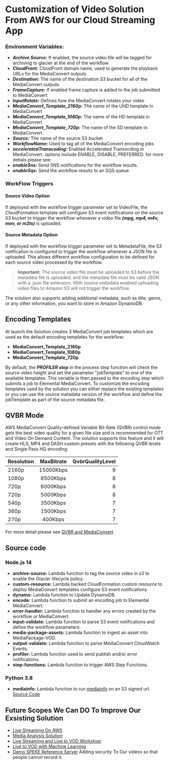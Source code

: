 # Customization of Video Solution From AWS for our Cloud Streaming App

### Environment Variables:
- ***Archive Source:*** If enabled, the source video file will be tagged for archiving to glacier at the end of the workflow
- ***CloudFront:*** CloudFront domain name, used to generate the playback URLs for the MediaConvert outputs
- ***Destination:*** The name of the destination S3 bucket for all of the MediaConvert outputs
- ***FrameCapture:*** If enabled frame capture is added to the job submitted to MediaConvert
- ***InputRotate:*** Defines how the MediaConvert rotates your video
- ***MediaConvert_Template_2160p:*** The name of the UHD template in MediaConvert
- ***MediaConvert_Template_1080p:*** The name of the HD template in MediaConvert
- ***MediaConvert_Template_720p:*** The name of the SD template in MediaConvert
- ***Source:*** The name of the source S3 bucket
- ***WorkflowName:*** Used to tag all of the MediaConvert encoding jobs
- ***acceleratedTranscoding:*** Enabled Accelerated Transocding in MediaConvert. options include ENABLE, DISABLE, PREFERRED. for more detials please see:
- ***enableSns:*** Send SNS notifications for the workflow results.
- ***enableSqs:*** Send the workflow results to an SQS queue

### WorkFlow Triggers

#### Source Video Option
If deployed with the workflow trigger parameter set to VideoFile, the CloudFormation template will configure S3 event notifications on the source S3 bucket to trigger the workflow whenever a video file ***(mpg, mp4, m4v, mov, or m2ts)*** is uploaded.

#### Source Metadata Option
If deployed with the workflow trigger parameter set to MetadataFile, the S3 notification is configured to trigger the workflow whenever a JSON file is uploaded. This allows different workflow configuration to be defined for each source video processed by the workflow.

> **Important:** The source video file must be uploaded to S3 before the metadata file is uploaded, and the metadata file must be valid JSON with a .json file extension. With source metadata enabled uploading video files to Amazon S3 will not trigger the workflow.

The solution also supports adding additional metadata, such as title, genre, or any other information, you want to store in Amazon DynamoDB.

## Encoding Templates
At launch the Solution creates 3 MediaConvert job templates which are used as the default encoding templates for the workflow:
- **MediaConvert_Template_2160p**
- **MediaConvert_Template_1080p**
- **MediaConvert_Template_720p**

By default, the ***PROFILER step*** in the process step function will check the source video height and set the parameter "jobTemplate" to one of the available templates. This variable is then passed to the encoding step which submits a job to Elemental MediaConvert. To customize the encoding templates used by the solution you can either replace the existing templates or you can use the source metadata version of the workflow and define the jobTemplate as part of the source metadata file.

## QVBR Mode
AWS MediaConvert Quality-defined Variable Bit-Rate (QVBR) control mode gets the best video quality for a given file size and is recommended for OTT and Video On Demand Content. The solution supports this feature and it will create HLS, MP4 and DASH custom presets with the following QVBR levels and Single Pass HQ encoding:

| Resolution   |      MaxBitrate      |  QvbrQualityLevel |
|----------|:-------------:|------:|
| 2160p |  15000Kbps | 9 |
| 1080p |  8500Kbps  | 8 |
| 720p  |  6000Kbps  | 8 |
| 720p  |  5000Kbps  | 8 |
| 540p  |  3500Kbps  | 7 |
| 360p  |  1500Kbps  | 7 |
| 270p  |  400Kbps   | 7 |

For more detail please see [QVBR and MediaConvert](https://docs.aws.amazon.com/mediaconvert/latest/ug/cbr-vbr-qvbr.html).


## Source code

### Node.js 14
* **archive-source:** Lambda function to tag the source video in s3 to enable the Glacier lifecycle policy.
* **custom-resource:** Lambda backed CloudFormation custom resource to deploy MediaConvert templates configure S3 event notifications.
* **dynamo:** Lambda function to Update DynamoDB.
* **encode:** Lambda function to submit an encoding job to Elemental MediaConvert.
* **error-handler:** Lambda function to handler any errors created by the workflow or MediaConvert.
* **input-validate:** Lambda function to parse S3 event notifications and define the workflow parameters.
* **media-package-assets:** Lambda function to ingest an asset into MediaPackage-VOD.
* **output-validate:** Lambda function to parse MediaConvert CloudWatch Events.
* **profiler:** Lambda function used to send publish and/or error notifications.
* **step-functions:** Lambda function to trigger AWS Step Functions.

### Python 3.8
* **mediainfo:** Lambda function to run [mediainfo](https://mediaarea.net/en/MediaInfo) on an S3 signed url.
[Source Code](https://github.com/aws-solutions/video-on-demand-on-aws/tree/main/source/mediainfo)

## Future Scopes We Can DO To Improve Our Exsisting Solution
- [Live Streaming On AWS](https://aws.amazon.com/solutions/live-streaming-on-aws/)
- [Media Analysis Solution](https://aws.amazon.com/solutions/media-analysis-solution/)
- [Live Streaming and Live to VOD Workshop](https://github.com/awslabs/speke-reference-server)
- [Live to VOD with Machine Learning](https://github.com/aws-samples/aws-elemental-instant-video-highlights)
- [Demo SPEKE Reference Server](https://github.com/awslabs/speke-reference-server)  Adding security To Our videos so that people cannot record it. 

